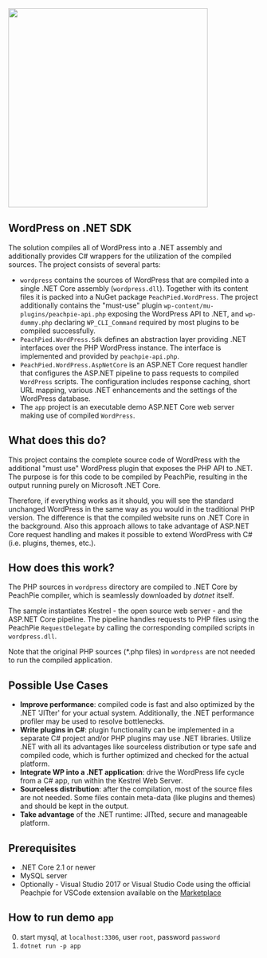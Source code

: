<img src="https://upload.wikimedia.org/wikipedia/commons/thumb/2/20/WordPress_logo.svg/2000px-WordPress_logo.svg.png" width="400"/>

## WordPress on .NET SDK

The solution compiles all of WordPress into a .NET assembly and additionally provides C# wrappers for the utilization of the compiled sources. The project consists of several parts:

- `wordpress` contains the sources of WordPress that are compiled into a single .NET Core assembly (`wordpress.dll`). Together with its content files it is packed into a NuGet package `PeachPied.WordPress`. The project additionally contains the "must-use" plugin `wp-content/mu-plugins/peachpie-api.php` exposing the WordPress API to .NET, and `wp-dummy.php` declaring `WP_CLI_Command` required by most plugins to be compiled successfully.
- `PeachPied.WordPress.Sdk` defines an abstraction layer providing .NET interfaces over the PHP WordPress instance. The interface is implemented and provided by `peachpie-api.php`.
- `PeachPied.WordPress.AspNetCore` is an ASP.NET Core request handler that configures the ASP.NET pipeline to pass requests to compiled `WordPress` scripts. The configuration includes response caching, short URL mapping, various .NET enhancements and the settings of the WordPress database.
- The `app` project is an executable demo ASP.NET Core web server making use of compiled `WordPress`.

## What does this do?

This project contains the complete source code of WordPress with the additional "must use" WordPress plugin that exposes the PHP API to .NET. The purpose is for this code to be compiled by PeachPie, resulting in the output running purely on Microsoft .NET Core. 

Therefore, if everything works as it should, you will see the standard unchanged WordPress in the same way as you would in the traditional PHP version. The difference is that the compiled website runs on .NET Core in the background. Also this approach allows to take advantage of ASP.NET Core request handling and makes it possible to extend WordPress with C# (i.e. plugins, themes, etc.).

## How does this work?

The PHP sources in `wordpress` directory are compiled to .NET Core by PeachPie compiler, which is seamlessly downloaded by *dotnet* itself.

The sample instantiates Kestrel - the open source web server - and the ASP.NET Core pipeline. The pipeline handles requests to PHP files using the PeachPie `RequestDelegate` by calling the corresponding compiled scripts in `wordpress.dll`.

Note that the original PHP sources (\*.php files) in `wordpress` are not needed to run the compiled application.

## Possible Use Cases

- **Improve performance**: compiled code is fast and also optimized by the .NET 'JITter' for your actual system. Additionally, the .NET performance profiler may be used to resolve bottlenecks.
- **Write plugins in C#**: plugin functionality can be implemented in a separate C# project and/or PHP plugins may use .NET libraries. Utilize .NET with all its advantages like sourceless distribution or type safe and compiled code, which is further optimized and checked for the actual platform.
- **Integrate WP into a .NET application**: drive the WordPress life cycle from a C# app, run within the Kestrel Web Server.
- **Sourceless distribution**: after the compilation, most of the source files are not needed. Some files contain meta-data (like plugins and themes) and should be kept in the output.
- **Take advantage** of the .NET runtime: JITted, secure and manageable platform.

## Prerequisites

- .NET Core 2.1 or newer
- MySQL server
- Optionally - Visual Studio 2017 or Visual Studio Code using the official Peachpie for VSCode extension available on the [Marketplace](https://marketplace.visualstudio.com/items?itemName=iolevel.peachpie-vscode)

## How to run demo `app`

0. start mysql, at `localhost:3306`, user `root`, password `password`
1. `dotnet run -p app`
